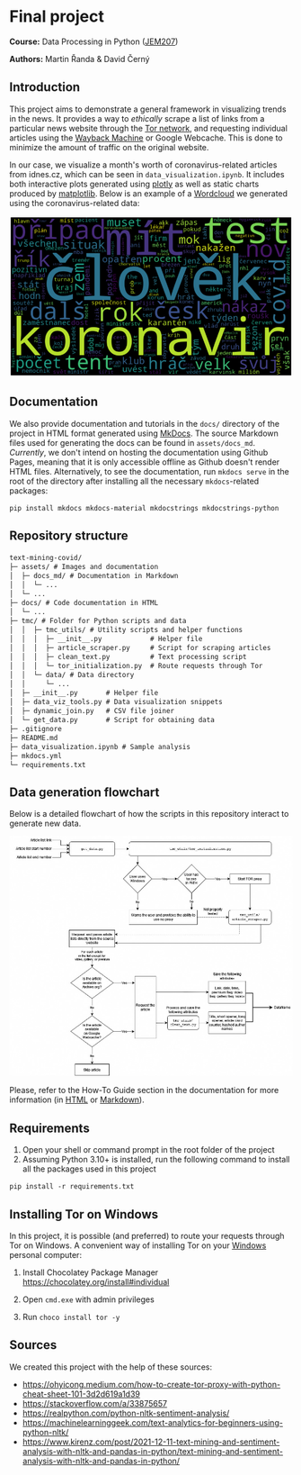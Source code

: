 # Final project

**Course:** Data Processing in Python ([JEM207](https://github.com/vitekzkytek/PythonDataIES/))

**Authors:** Martin Řanda & David Černý

## Introduction

This project aims to demonstrate a general framework in visualizing trends in the news. It provides a way to *ethically* scrape a list of links from a particular news website through the [Tor network](https://www.torproject.org/), and requesting individual articles using the [Wayback Machine](https://archive.org/web) or Google Webcache. This is done to minimize the amount of traffic on the original website.

In our case, we visualize a month's worth of coronavirus-related articles from idnes.cz, which can be seen in `data_visualization.ipynb`. It includes both interactive plots generated using [plotly](https://plotly.com/python/) as well as static charts produced by [matplotlib](https://matplotlib.org/). Below is an example of a [Wordcloud](https://github.com/amueller/word_cloud) we generated using the coronavirus-related data:

![wordcloud](assets/wordcloud_example.png)

## Documentation

We also provide documentation and tutorials in the `docs/` directory of the project in HTML format generated using [MkDocs](https://www.mkdocs.org/). The source Markdown files used for generating the docs can be found in `assets/docs_md`. *Currently*, we don't intend on hosting the documentation using Github Pages, meaning that it is only accessible offline as Github doesn't render HTML files. Alternatively, to see the documentation, run `mkdocs serve` in the root of the directory after installing all the necessary `mkdocs`-related packages:

```
pip install mkdocs mkdocs-material mkdocstrings mkdocstrings-python
```



## Repository structure

```
text-mining-covid/
├─ assets/ # Images and documentation
│  ├─ docs_md/ # Documentation in Markdown
│  │  └─ ...
│  └─ ...
├─ docs/ # Code documentation in HTML
│  └─ ...
├─ tmc/ # Folder for Python scripts and data
│  │  ├─ tmc_utils/ # Utility scripts and helper functions
│  │  │  ├─ __init__.py            # Helper file
│  │  │  ├─ article_scraper.py     # Script for scraping articles
│  │  │  ├─ clean_text.py          # Text processing script
│  │  │  └─ tor_initialization.py  # Route requests through Tor
│  │  └─ data/ # Data directory
│  │     └─ ...
│  ├─ __init__.py       # Helper file
│  ├─ data_viz_tools.py # Data visualization snippets
│  ├─ dynamic_join.py   # CSV file joiner
│  └─ get_data.py       # Script for obtaining data
├─ .gitignore
├─ README.md
├─ data_visualization.ipynb # Sample analysis
├─ mkdocs.yml
└─ requirements.txt

```



## Data generation flowchart

Below is a detailed flowchart of how the scripts in this repository interact to generate new data. 

![diagram](./assets/docs_md/how-to-guide.assets/diagram.jpg)

Please, refer to the How-To Guide section in the documentation for more information (in [HTML](./docs/how-to-guide.html) or [Markdown](./assets/docs_md/how-to-guide.md)).



## Requirements

1. Open your shell or command prompt in the root folder of the project
2. Assuming Python 3.10+ is installed, run the following command to install all the packages used in this project

```
pip install -r requirements.txt
```



## Installing Tor on Windows

In this project, it is possible (and preferred) to route your requests through Tor on Windows. A convenient way of installing Tor on your <u>Windows</u> personal computer:

1. Install Chocolatey Package Manager https://chocolatey.org/install#individual

2. Open `cmd.exe` with admin privileges

3. Run `choco install tor -y` 



## Sources

We created this project with the help of these sources:

- https://ohyicong.medium.com/how-to-create-tor-proxy-with-python-cheat-sheet-101-3d2d619a1d39
- https://stackoverflow.com/a/33875657
- https://realpython.com/python-nltk-sentiment-analysis/
- https://machinelearninggeek.com/text-analytics-for-beginners-using-python-nltk/
- https://www.kirenz.com/post/2021-12-11-text-mining-and-sentiment-analysis-with-nltk-and-pandas-in-python/text-mining-and-sentiment-analysis-with-nltk-and-pandas-in-python/
